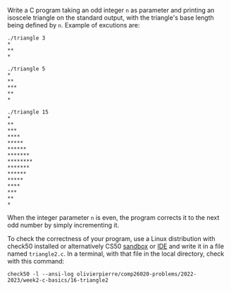 Write a C program taking an odd integer `n` as parameter and printing an isoscele
triangle on the standard output, with the triangle's base length being defined
by `n`. Example of excutions are:

```
./triangle 3
*
**
*

./triangle 5
*
**
***
**
*

./triangle 15
*
**
***
****
*****
******
*******
********
*******
******
*****
****
***
**
*
```

When the integer parameter `n` is even, the program corrects it to the next
odd number by simply incrementing it.

To check the correctness of your program, use a Linux distribution with
check50 installed or alternatively CS50 [sandbox](https://sandbox.cs50.io/) or
[IDE](https://code.cs50.io/) and write it in a file named `triangle2.c`. In a
terminal, with that file in the local directory, check with this command:

```shell
check50 -l --ansi-log olivierpierre/comp26020-problems/2022-2023/week2-c-basics/16-triangle2
```
